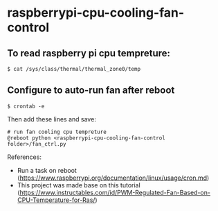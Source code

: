 # raspberrypi-cpu-cooling-fan-control

## To read raspberry pi cpu tempreture:
```
$ cat /sys/class/thermal/thermal_zone0/temp
```

## Configure to auto-run fan after reboot
`$ crontab -e`

Then add these lines and save:
```
# run fan cooling cpu tempreture
@reboot python <raspberrypi-cpu-cooling-fan-control folder>/fan_ctrl.py
```
References:
- Run a task on reboot (https://www.raspberrypi.org/documentation/linux/usage/cron.md)
- This project was made base on this tutorial (https://www.instructables.com/id/PWM-Regulated-Fan-Based-on-CPU-Temperature-for-Ras/)

